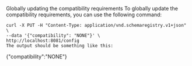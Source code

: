 Globally updating the compatibility requirements
To globally update the compatibility requirements, you can use the following command:

```
curl -X PUT -H "Content-Type: application/vnd.schemaregistry.v1+json" \
--data '{"compatibility": "NONE"}' \
http://localhost:8081/config
The output should be something like this:

```
{"compatibility":"NONE"}